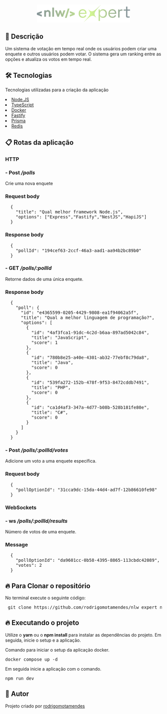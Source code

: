 <p align="center">
  <img src="./src/images/logo.png" width="300">
</p>

<h2>🚀 Descrição</h2>

  <p>Um sistema de votação em tempo real onde os usuários podem criar uma enquete e outros usuários podem votar. O sistema gera um ranking entre as opções e atualiza os votos em tempo real.</p>

<h2>🛠 Tecnologias</h2>

<p> Tecnologias utilizadas para a criação da aplicação</p>

<u>
 <li>
  <a href='https://nodejs.org/en' target="_blank" rel="nofollow">Node.JS</a>
 </li>
 
 <li>
  <a href='https://www.typescriptlang.org/' target="_blank" rel="nofollow">TypeScript</a>
 </li>
 
 <li>
  <a href='https://www.docker.com/' target="_blank" rel="nofollow">Docker</a>
 </li>
 
 <li>
  <a href='https://fastify.dev/' target="_blank" rel="nofollow">Fastify</a>
 </li>
 
 <li>
  <a href='https://www.prisma.io/' target="_blank" rel="nofollow">Prisma</a>
 </li>
 
 <li>
  <a href='https://redis.io/' target="_blank" rel="nofollow">Redis</a>
 </li>
</u>

<h2>📋 Rotas da aplicação</h2>

<h3>HTTP</h3>

<h3>- Post <i>/polls</i> </h3>

<p>Crie uma nova enquete</p>

<h3>Request body</h3>

<div class="highlight highlight-source-shell">
 <pre>
  {
    "title": "Qual melhor framework Node.js",
    "options": ["Express","Fastify","NestJS","HapiJS"]
  }
</pre>
</div>

<h3>Response body</h3>

<div class="highlight highlight-source-shell">
 <pre>
  {
    "pollId": "194cef63-2ccf-46a3-aad1-aa94b2bc89b0"
  }
</pre>
</div>

<h3>- GET <i>/polls/:pollId</i> </h3>

<p>Retorne dados de uma única enquete.</p>

<h3>Response body</h3>

<div class="highlight highlight-source-shell">
 <pre>
  {
    "poll": {
      "id": "e4365599-0205-4429-9808-ea1f94062a5f",
      "title": "Qual a melhor linguagem de programação?",
      "options": [
        {
          "id": "4af3fca1-91dc-4c2d-b6aa-897ad5042c84",
          "title": "JavaScript",
          "score": 1
        },
        {
          "id": "780b8e25-a40e-4301-ab32-77ebf8c79da8",
          "title": "Java",
          "score": 0
        },
        {
          "id": "539fa272-152b-478f-9f53-8472cddb7491",
          "title": "PHP",
          "score": 0
        },
        {
          "id": "ca1d4af3-347a-4d77-b08b-528b181fe80e",
          "title": "C#",
          "score": 0
        }
      ]
    }
  }
</pre>
</div>

<h3>- Post <i>/polls/:pollId/votes</i> </h3>

<p>Adicione um voto a uma enquete específica.</p>

<h3>Request body</h3>

<div class="highlight highlight-source-shell">
 <pre>
  {
    "pollOptionId": "31cca9dc-15da-44d4-ad7f-12b86610fe98"
  }
</pre>
</div>

<h3>WebSockets</h3>

<h3>- ws <i>/polls/:pollId/results</i> </h3>

<p>Número de votos de uma enquete.</p>

<h3>Message</h3>

<div class="highlight highlight-source-shell">
 <pre>
  {
    "pollOptionId": "da9601cc-0b58-4395-8865-113cbdc42089",
    "votes": 2
  }
</pre>
</div>

<h2>🔥 Para Clonar o repositório</h2>

<p>No terminal execute o seguinte código: </p>

<div class="highlight highlight-source-shell">
 <pre>
 git clone https://github.com/rodrigomotamendes/nlw_expert_nodejs_rocketseat
</pre>

</div>

<h2>🔥 Executando o projeto</h2>

<p>Utilize o <b>yarn</b> ou o <b>npm install</b> para instalar as dependências do projeto. Em seguida, inicie o setup e a aplicação.</p>

<p>Comando para iniciar o setup da aplicação docker.</p>

<div class="highlight highlight-source-shell">
<pre>
docker compose up -d
</pre>
</div>

<p>Em seguida inicie a aplicação com o comando.</p>

<div class="highlight highlight-source-shell">
<pre>
npm run dev
</pre>
</div>

<h2>💜 Autor</h2>

<p>Projeto criado por <a href='https://www.linkedin.com/in/rodrigo-mota-mendes/' rel="nofollow">rodrigomotamendes</a></p>
